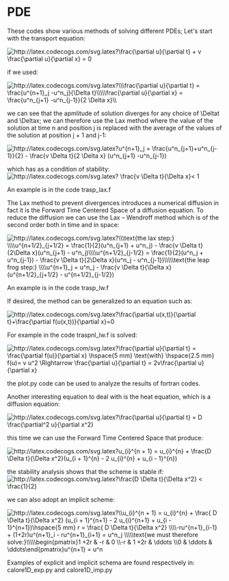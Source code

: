 # PDE
These codes show various methods of solving different PDEs; Let's start with the transport equation:

<img src="http://latex.codecogs.com/svg.latex?\frac{\partial&space;u}{\partial&space;t}&space;&plus;&space;v&space;\frac{\partial&space;u}{\partial&space;x}&space;=&space;0" title="http://latex.codecogs.com/svg.latex?\frac{\partial u}{\partial t} + v \frac{\partial u}{\partial x} = 0" />

if we used:

<img src="http://latex.codecogs.com/svg.latex?\\\frac{\partial&space;u}{\partial&space;t}&space;=&space;\frac{u^{n&plus;1}_j&space;-u^n_j}{\Delta&space;t}\\\\\frac{\partial&space;u}{\partial&space;x}&space;=&space;\frac{u^n_{j&plus;1}&space;-u^n_{j-1}}{2&space;\Delta&space;x}\\&space;" title="http://latex.codecogs.com/svg.latex?\\\frac{\partial u}{\partial t} = \frac{u^{n+1}_j -u^n_j}{\Delta t}\\\\\frac{\partial u}{\partial x} = \frac{u^n_{j+1} -u^n_{j-1}}{2 \Delta x}\\ " />

we can see that the apmlitude of solution diverges for any choice of \Deltat and \Deltax; we can therefore use the Lax method where the value of the solution at time n and position j is replaced with the average of the values ​​of the solution at position j + 1 and j-1:

<img src="http://latex.codecogs.com/svg.latex?u^{n&plus;1}_j&space;=&space;\frac{u^n_{j&plus;1}&plus;u^n_{j-1}}{2}&space;-&space;\frac{v&space;\Delta&space;t}{2&space;\Delta&space;x}&space;(u^n_{j&plus;1}&space;-u^n_{j-1})&space;" title="http://latex.codecogs.com/svg.latex?u^{n+1}_j = \frac{u^n_{j+1}+u^n_{j-1}}{2} - \frac{v \Delta t}{2 \Delta x} (u^n_{j+1} -u^n_{j-1}) " />

which has as a condition of stability: <img src="http://latex.codecogs.com/svg.latex?&space;\frac{v&space;\Delta&space;t}{\Delta&space;x}<&space;1&space;" title="http://latex.codecogs.com/svg.latex? \frac{v \Delta t}{\Delta x}< 1 " />

An example is in the code trasp_lax.f

The Lax method to prevent divergences introduces a numerical diffusion in fact it is the Forward Time Centered Space of a diffusion equation. To reduce the diffusion we can use the Lax – Wendroff method which is of the second order both in time and in space:

<img src="http://latex.codecogs.com/svg.latex?\\\text{the&space;lax&space;step:}&space;\\\\u^{n&plus;1/2}_{j&plus;1/2}&space;=&space;\frac{1}{2}(u^n_{j&plus;1}&space;&plus;&space;u^n_j)&space;-&space;\frac{v&space;\Delta&space;t}{2\Delta&space;x}(u^n_{j&plus;1}&space;-&space;u^n_j)\\\\u^{n&plus;1/2}_{j-1/2}&space;=&space;\frac{1}{2}(u^n_j&space;&plus;&space;u^n_{j-1})&space;-&space;\frac{v&space;\Delta&space;t}{2\Delta&space;x}(u^n_j&space;-&space;u^n_{j-1})\\\\\text{the&space;leap&space;frog&space;step:}&space;\\\\u^{n&plus;1}_j&space;=&space;u^n_j&space;-&space;&space;&space;\frac{v&space;\Delta&space;t}{\Delta&space;x}&space;(u^{n&plus;1/2}_{j&plus;1/2}&space;-&space;u^{n&plus;1/2}_{j-1/2})" title="http://latex.codecogs.com/svg.latex?\\\text{the lax step:} \\\\u^{n+1/2}_{j+1/2} = \frac{1}{2}(u^n_{j+1} + u^n_j) - \frac{v \Delta t}{2\Delta x}(u^n_{j+1} - u^n_j)\\\\u^{n+1/2}_{j-1/2} = \frac{1}{2}(u^n_j + u^n_{j-1}) - \frac{v \Delta t}{2\Delta x}(u^n_j - u^n_{j-1})\\\\\text{the leap frog step:} \\\\u^{n+1}_j = u^n_j - \frac{v \Delta t}{\Delta x} (u^{n+1/2}_{j+1/2} - u^{n+1/2}_{j-1/2})" />

An example is in the code trasp_lw.f

If desired, the method can be generalized to an equation such as:

<img src="http://latex.codecogs.com/svg.latex?\frac{\partial&space;u(x,t)}{\partial&space;t}&plus;\frac{\partial&space;f(u(x,t))}{\partial&space;x}=0" title="http://latex.codecogs.com/svg.latex?\frac{\partial u(x,t)}{\partial t}+\frac{\partial f(u(x,t))}{\partial x}=0" />

For example in the code traspnl_lw.f is solved:

<img src="http://latex.codecogs.com/svg.latex?\frac{\partial&space;u}{\partial&space;t}&space;=&space;\frac{\partial&space;f(u)}{\partial&space;x}&space;\hspace{5&space;mm}&space;\text{with}&space;\hspace{2.5&space;mm}&space;f(u)=&space;v&space;u^2&space;\Rightarrow&space;\frac{\partial&space;u}{\partial&space;t}&space;=&space;2v\frac{\partial&space;u}{\partial&space;x}" title="http://latex.codecogs.com/svg.latex?\frac{\partial u}{\partial t} = \frac{\partial f(u)}{\partial x} \hspace{5 mm} \text{with} \hspace{2.5 mm} f(u)= v u^2 \Rightarrow \frac{\partial u}{\partial t} = 2v\frac{\partial u}{\partial x}" />

the plot.py code can be used to analyze the results of fortran codes.

Another interesting equation to deal with is the heat equation, which is a diffusion equation:

<img src="http://latex.codecogs.com/svg.latex?\frac{\partial&space;u}{\partial&space;t}&space;=&space;D&space;\frac{\partial^2&space;u}{\partial&space;x^2}" title="http://latex.codecogs.com/svg.latex?\frac{\partial u}{\partial t} = D \frac{\partial^2 u}{\partial x^2}" />

this time we can use the Forward Time Centered Space that produce:

<img src="http://latex.codecogs.com/svg.latex?u_{i}^{n&space;&plus;&space;1}&space;=&space;&space;u_{i}^{n}&space;&plus;&space;\frac{D&space;\Delta&space;t}{\Delta&space;x^2}(u_{i&space;&plus;&space;1}^{n}&space;-&space;2&space;u_{i}^{n}&space;&plus;&space;u_{i&space;-&space;1}^{n})" title="http://latex.codecogs.com/svg.latex?u_{i}^{n + 1} = u_{i}^{n} + \frac{D \Delta t}{\Delta x^2}(u_{i + 1}^{n} - 2 u_{i}^{n} + u_{i - 1}^{n})" />

the stability analysis shows that the scheme is stable if:  <img src="http://latex.codecogs.com/svg.latex?\frac{D&space;\Delta&space;t}{\Delta&space;x^2}&space;<&space;\frac{1}{2}" title="http://latex.codecogs.com/svg.latex?\frac{D \Delta t}{\Delta x^2} < \frac{1}{2}" />

we can also adopt an implicit scheme:

<img src="http://latex.codecogs.com/svg.latex?\\u_{i}^{n&space;&plus;&space;1}&space;=&space;u_{i}^{n}&space;&plus;&space;\frac{&space;D&space;\Delta&space;t}{\Delta&space;x^2}&space;(u_{i&space;&plus;&space;1}^{n&plus;1}&space;-&space;2&space;u_{i}^{n&plus;1}&space;&plus;&space;u_{i&space;-&space;1}^{n&plus;1})\hspace{5&space;mm}&space;r&space;=&space;&space;\frac{&space;D&space;\Delta&space;t}{\Delta&space;x^2}&space;\\\\-ru^{n&plus;1}_{i-1}&space;&plus;&space;(1&plus;2r)u^{n&plus;1}_i&space;-&space;ru^{n&plus;1}_{i&plus;1}&space;=&space;u^n_j&space;\\\\\text{we&space;must&space;therefore&space;solve:}\\\\\begin{pmatrix}1&space;&plus;2r&space;&&space;-r&space;&&space;0&space;\\-r&space;&&space;&space;1&space;&plus;2r&space;&&space;\ddots&space;\\0&space;&&space;\ddots&space;&&space;\ddots\end{pmatrix}u^{n&plus;1}&space;=&space;u^n&space;" title="http://latex.codecogs.com/svg.latex?\\u_{i}^{n + 1} = u_{i}^{n} + \frac{ D \Delta t}{\Delta x^2} (u_{i + 1}^{n+1} - 2 u_{i}^{n+1} + u_{i - 1}^{n+1})\hspace{5 mm} r = \frac{ D \Delta t}{\Delta x^2} \\\\-ru^{n+1}_{i-1} + (1+2r)u^{n+1}_i - ru^{n+1}_{i+1} = u^n_j \\\\\text{we must therefore solve:}\\\\\begin{pmatrix}1 +2r & -r & 0 \\-r & 1 +2r & \ddots \\0 & \ddots & \ddots\end{pmatrix}u^{n+1} = u^n " />

Examples of explicit and implicit schema are found respectively in: calore1D_exp.py and calore1D_imp.py 